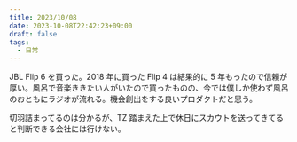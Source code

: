 ```yaml
---
title: 2023/10/08
date: 2023-10-08T22:42:23+09:00
draft: false
tags:
  - 日常
---
```


JBL Flip 6 を買った。2018 年に買った Flip 4 は結果的に 5 年もったので信頼が厚い。風呂で音楽ききたい人がいたので買ったものの、今では僕しか使わず風呂のおともにラジオが流れる。機会創出をする良いプロダクトだと思う。

切羽詰まってるのは分かるが、TZ 踏まえた上で休日にスカウトを送ってきてると判断できる会社には行けない。
